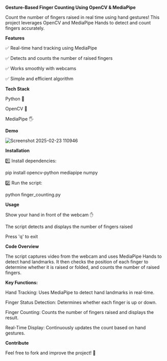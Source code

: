 **Gesture-Based Finger Counting Using OpenCV & MediaPipe**

Count the number of fingers raised in real time using hand gestures! This project leverages OpenCV and MediaPipe Hands to detect and count fingers accurately.

**Features**

✅ Real-time hand tracking using MediaPipe

✅ Detects and counts the number of raised fingers

✅ Works smoothly with webcams

✅ Simple and efficient algorithm

**Tech Stack**

Python 🐍

OpenCV 🎥

MediaPipe 🖐

**Demo**

![Screenshot 2025-02-23 110946](https://github.com/user-attachments/assets/79a503a0-2dd7-4f12-8bfc-30b68079440f)

**Installation**

1️⃣ Install dependencies:

pip install opencv-python mediapipe numpy

2️⃣ Run the script:

python finger_counting.py

**Usage**

Show your hand in front of the webcam ✋

The script detects and displays the number of fingers raised

Press 'q' to exit

**Code Overview**

The script captures video from the webcam and uses MediaPipe Hands to detect hand landmarks. It then checks the position of each finger to determine whether it is raised or folded, and counts the number of raised fingers.

**Key Functions:**

Hand Tracking: Uses MediaPipe to detect hand landmarks in real-time.

Finger Status Detection: Determines whether each finger is up or down.

Finger Counting: Counts the number of fingers raised and displays the result.

Real-Time Display: Continuously updates the count based on hand gestures.

**Contribute**

Feel free to fork and improve the project! 🎉


